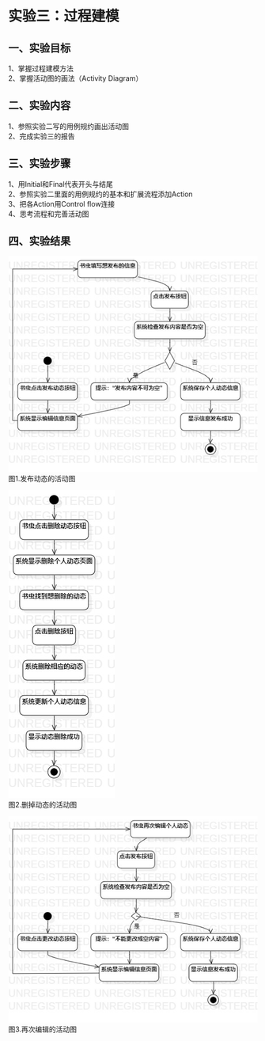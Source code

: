 # 实验三：过程建模

## 一、实验目标
 
1、掌握过程建模方法  
2、掌握活动图的画法（Activity Diagram）  

## 二、实验内容

1、参照实验二写的用例规约画出活动图  
2、完成实验三的报告  

## 三、实验步骤

1、用Initial和Final代表开头与结尾  
2、参照实验二里面的用例规约的基本和扩展流程添加Action  
3、把各Action用Control flow连接  
4、思考流程和完善活动图  

## 四、实验结果

![用例图](./Lab3_ActivityDiagram1.jpg)    
图1.发布动态的活动图

![用例图](./Lab3_ActivityDiagram2.jpg)        
图2.删掉动态的活动图  

![用例图](./Lab3_ActivityDiagram3.jpg)    
图3.再次编辑的活动图  

